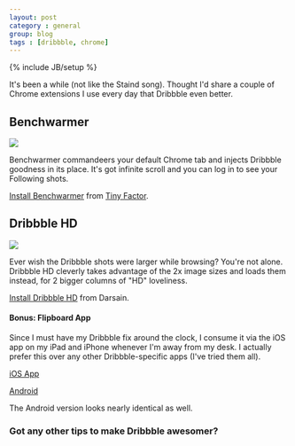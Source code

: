 ```yaml
---
layout: post
category : general
group: blog
tags : [dribbble, chrome]
---
```

{% include JB/setup %}

It's been a while (not like the Staind song). Thought I'd share a couple of Chrome extensions I use every day that Dribbble even better.

## Benchwarmer
<img src="{{ BASE_PATH }}/images/dribbble/dribbble1.png" />

Benchwarmer commandeers your default Chrome tab and injects Dribbble goodness in its place. It's got infinite scroll and you can log in to see your Following shots.

[Install Benchwarmer](https://chrome.google.com/webstore/detail/benchwarmer-dribbble-tab/lhdjhhpjicomphhjpehdhjenbaamdpnn) from [Tiny Factor](http://www.tinyfactory.co/).

## Dribbble HD
<img src="{{ BASE_PATH }}/images/dribbble/dribbble1.png" />

Ever wish the Dribbble shots were larger while browsing? You're not alone. Dribbble HD cleverly takes advantage of the 2x image sizes and loads them instead, for 2 bigger columns of "HD" loveliness.

[Install Dribbble HD](https://chrome.google.com/webstore/detail/dribbble-hd/ichgbbciejbjechpkakbegaaenamkpib) from Darsain.

#### Bonus: Flipboard App
Since I must have my Dribbble fix around the clock, I consume it via the iOS app on my iPad and iPhone whenever I'm away from my desk. I actually prefer this over any other Dribbble-specific apps (I've tried them all).

[iOS App](https://itunes.apple.com/us/app/flipboard-your-social-news/id358801284?mt=8)

[Android](https://play.google.com/store/apps/details?id=flipboard.app&hl=en)

The Android version looks nearly identical as well.

### Got any other tips to make Dribbble awesomer?

